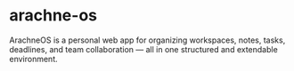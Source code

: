 # arachne-os
ArachneOS is a personal web app for organizing workspaces, notes, tasks, deadlines, and team collaboration — all in one structured and extendable environment.
